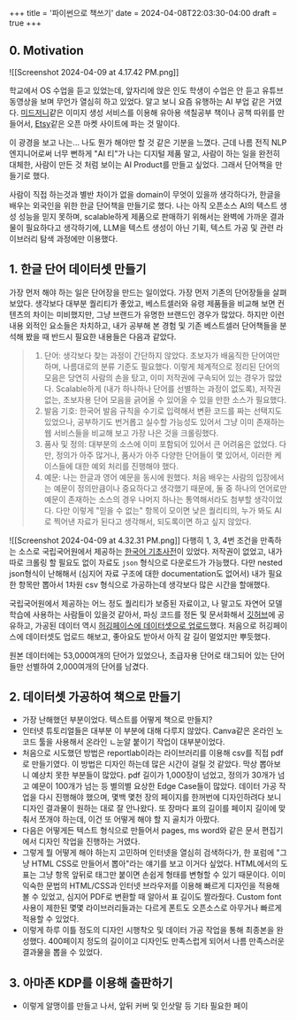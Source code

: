 +++
title = '파이썬으로 책쓰기'
date = 2024-04-08T22:03:30-04:00
draft = true
+++

## 0. Motivation
![[Screenshot 2024-04-09 at 4.17.42 PM.png]]

학교에서 OS 수업을 듣고 있었는데, 앞자리에 앉은 인도 학생이 수업은 안 듣고 유튜브 동영상을 보며 무언가 열심히 하고 있었다. 알고 보니 요즘 유행하는 AI 부업 같은 거였다. [미드저니](https://www.midjourney.com/home)같은 이미지 생성 서비스를 이용해 유아용 색칠공부 책이나 공책 따위를 만들어서, [Etsy](https://www.etsy.com)같은 오픈 마켓 사이트에 파는 것 말이다. 

이 광경을 보고 나는... 나도 뭔가 해야만 할 것 같은 기분을 느꼈다. 근데 나름 전직 NLP 엔지니어로써 너무 뻔하게 "AI 티"가 나는 디지털 제품 말고, 사람이 하는 일을 완전히 대체한, 사람이 만든 것 처럼 보이는 AI Product를 만들고 싶었다. 그래서 단어책을 만들기로 했다.

사람이 직접 하는것과 별반 차이가 없을 domain이 무엇이 있을까 생각하다가, 한글을 배우는 외국인을 위한 한글 단어책을 만들기로 했다. 나는 아직 오픈소스 AI의 텍스트 생성 성능을 믿지 못하며, scalable하게 제품으로 판매하기 위해서는 완벽에 가까운 결과물이 필요하다고 생각하기에, LLM을 텍스트 생성이 아닌 기획, 텍스트 가공 및 관련 라이브러리 탐색 과정에만 이용했다.

## 1. 한글 단어 데이터셋 만들기
가장 먼저 해야 하는 일은 단어장을 만드는 일이었다. 가장 먼저 기존의 단어장들을 살펴보았다. 생각보다 대부분 퀄리티가 좋았고, 베스트셀러와 유령 제품들을 비교해 보면 컨텐츠의 차이는 미비했지만, 그냥 브랜드가 유명한 브랜드인 경우가 많았다. 하지만 이런 내용 외적인 요소들은 차치하고, 내가 공부해 본 경험 및 기존 베스트셀러 단어책들을 분석해 봤을 때 반드시 필요한 내용들은 다음과 같았다.

>1. 단어: 생각보다 찾는 과정이 간단하지 않았다. 초보자가 배움직한 단어여만 하며, 나름대로의 분류 기준도 필요했다. 이렇게 체계적으로 정리된 단어의 모음은 당연히 사람의 손을 탔고, 이미 저작권에 구속되어 있는 경우가 많았다. Scalable하게 (내가 하나하나 단어를 선별하는 과정이 없도록), 저작권 없는, 초보자용 단어 모음을 긁어올 수 있어올 수 있을 만한 소스가 필요했다.
>2. 발음 기호: 한국어 발음 규칙을 수기로 입력해서 변환 코드를 짜는 선택지도 있었으나, 공부하기도 번거롭고 실수할 가능성도 있어서 그냥 이미 존재하는 웹 서비스들을 비교해 보고 가장 나은 것을 크롤링했다.
>3. 품사 및 정의: 대부분의 소스에 이미 포함되어 있어서 큰 어려움은 없었다. 다만, 정의가 아주 많거나, 품사가 아주 다양한 단어들이 몇 있어서, 이러한 케이스들에 대한 예외 처리를 진행해야 했다.
>4. 예문: 나는 한글과 영어 예문을 동시에 원했다. 처음 배우는 사람의 입장에서는 예문이 정의만큼이나 중요하다고 생각했기 때문에, 둘 중 하나의 언어로만 예문이 존재하는 소스의 경우 나머지 하나는 통역해서라도 첨부할 생각이었다. 다만 이렇게 "믿을 수 없는" 항목이 모이면 낮은 퀄리티의, 누가 봐도 AI로 찍어낸 자료가 된다고 생각해서, 되도록이면 하고 싶지 않았다.


![[Screenshot 2024-04-09 at 4.32.31 PM.png]]
다행히 1, 3, 4번 조건을 만족하는 소스로 국립국어원에서 제공하는 [한국어 기초사전](https://krdict.korean.go.kr)이 있었다. 저작권이 없었고, 내가 따로 크롤링 할 필요도 없이 자료도 `json` 형식으로 다운로드가 가능했다. 다만 nested json형식이 난해해서 (심지어 자료 구조에 대한 documentation도 없어서) 내가 필요한 항목만 뽑아서 1차원 csv 형식으로 가공하는데 생각보다 많은 시간을 할애했다. 

국립국어원에서 제공하는 어느 정도 퀄리티가 보증된 자료이고, 나 말고도 자연어 모델 학습에 사용하는 사람들이 있을것 같아서, 파싱 코드를 정돈 및 문서화해서 [깃허브](https://github.com/binjang/NIKL-dictionary-parser)에 공유하고, 가공된 데이터 역시 [허깅페이스에 데이터셋으로 업로드](https://huggingface.co/datasets/binjang/NIKL-korean-english-dictionary)했다. 처음으로 허깅페이스에 데이터셋도 업로드 해보고, 좋아요도 받아서 아직 갈 길이 멀었지만 뿌듯했다.

원본 데이터에는 53,000여개의 단어가 있었으나, 초급자용 단어로 태그되어 있는 단어들만 선별하여 2,000여개의 단어를 남겼다.

## 2. 데이터셋 가공하여 책으로 만들기
- 가장 난해했던 부분이었다. 텍스트를 어떻게 책으로 만들지?
- 인터넷 튜토리얼들은 대부분 이 부분에 대해 다루지 않았다. Canva같은 온라인 노코드 툴을 사용해서 온라인 ㄴ눈알 붙이기 작업이 대부분이었다.
- 처음으로 시도했던 방법은 reportlab이라는 라이브러리를 이용해 csv를 직접 pdf로 만들기였다. 이 방법은 디자인 하는데 많은 시간이 걸릴 것 같았다. 막상 뽑아보니 예상치 못한 부분들이 많았다. pdf 길이가 1,000장이 넘었고, 정의가 30개가 넘고 예문이 100개가 넘는 등 별의별 요상한 Edge Case들이 많았다. 데이터 가공 작업을 다시 진행해야 했으며, 몇백 몇천 장의 페이지를 한꺼번에 디자인하려다 보니 디자인 결과물이 원하는 대로 잘 안나왔다. 또 장마다 표의 길이를 페이지 길이에 맞춰서 쪼개야 하는데, 이건 또 어떻게 해야 할 지 골치가 아팠다.
- 다음은 어떻게든 텍스트 형식으로 만들어서 pages, ms word와 같은 문서 편집기에서 디자인 작업을 진행하는 거였다.
- 그렇게 뭘 어떻게 해야 하는지 고민하며 인터넷을 열심히 검색하다가, 한 포럼에 "그냥 HTML CSS로 만들어서 뽑아"라는 얘기를 보고 이거다 싶었다. HTML에서의 도표는 그냥 항목 앞뒤로 태그만 붙이면 손쉽게 형태를 변형할 수 있기 때문이다. 이미 익숙한 문법의 HTML/CSS과 인터넷 브라우저를 이용해 빠르게 디자인을 적용해 볼 수 있었고, 심지어 PDF로 변환할 때 알아서 표 길이도 짤라줬다. Custom font 사용이 제한된 몇몇 라이브러리들과는 다르게 폰트도 오픈소스로 아무거나 빠르게 적용할 수 있었다.
- 이렇게 하루 이틀 정도의 디자인 시행착오 및 데이터 가공 작업을 통해 최종본을 완성했다. 400페이지 정도의 길이이고 디자인도 만족스럽게 되어서 나름 만족스러운 결과물을 뽑을 수 있었다.

## 3. 아마존 KDP를 이용해 출판하기
- 이렇게 알맹이를 만들고 나서, 앞뒤 커버 및 인삿말 등 기타 필요한 페이